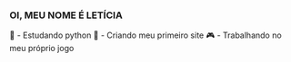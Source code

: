  ### OI, MEU NOME É LETÍCIA
 🐍 - Estudando python
🧰 - Criando meu primeiro site
🎮 - Trabalhando no meu próprio jogo
